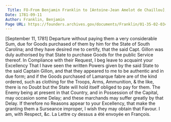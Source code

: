 ```yaml
---
 Title: FO-From Benjamin Franklin to [Antoine-Jean Amelot de Chaillou], [11 September 1781]
Date: 1781-09-11
Author: Franklin, Benjamin
Page URL: https://founders.archives.gov/documents/Franklin/01-35-02-0345
---
```


[September 11, 1781]
Departure without paying them a very considerable Sum, due for Goods purchased of them by him for the State of South Carolina; and they have desired me to certify, that the said Capt. Gillon was duly authorised by that State to purchase Goods for the public Service thereof. In Compliance with their Request, I beg leave to acquaint your Excellency That I have seen the written Powers given by the said State to the said Captain Gillon, and that they appeared to me to be authentic and in due form; and if the Goods purchased of Lamarque fabre are of the kind ordered, such as clothing for the Troops, Arms, Ammunition, & the like, there is no Doubt but the State will hold itself obliged to pay for them. The Enemy being at present in that Country, and in Possession of the Capital, may occasion some Delay; and these marchands may suffer greatly by that Delay. If therefore no Reasons appear to your Excellency, that make the granting them a Surseance improper, I wish they may obtain that Favour.
I am, with Respect, &c.
La Lettre cy dessus a été envoyée en François.

